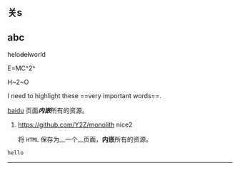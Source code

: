## 关s

## abc

















helo~~del~~world

E=MC^2^

H~2~O


I need to highlight these ==very important words==.


[baidu](https://baidu.com)
页面***内嵌***所有的资源。

1. https://github.com/Y2Z/monolith
    nice2

    将 `HTML` 保存为__一个__页面，**内嵌**所有的资源。

```
hello
```

---